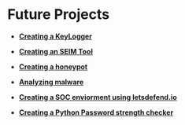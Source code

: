 # Future Projects




















- <b>[Creating a KeyLogger](Link)</b>

- <b>[Creating an SEIM Tool](Link)</b>

- <b>[Creating a honeypot](Link)</b>

- <b>[Analyzing malware](Link)</b>

- <b>[Creating a SOC enviorment using letsdefend.io](Link)</b>

- <b>[Creating a Python Password strength checker](Link)</b>
